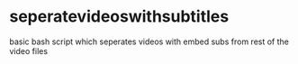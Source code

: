 # seperatevideoswithsubtitles
basic bash script which seperates videos with embed subs from rest of the video files
